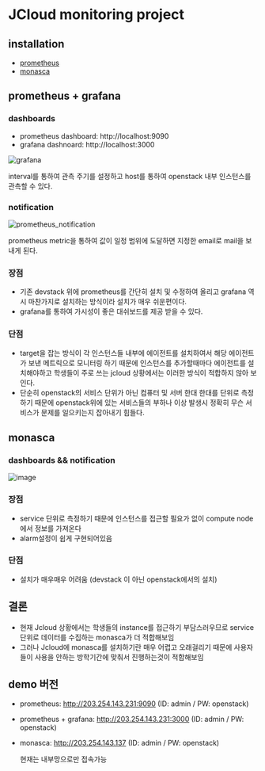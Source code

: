 # JCloud monitoring project

## installation
- [prometheus](https://github.com/tlstmdck/jcloud/tree/main/prometheus)
- [monasca](https://github.com/tlstmdck/jcloud/tree/main/monasca)

## prometheus + grafana
### dashboards
- prometheus dashboard: http://localhost:9090
- grafana dashnoard: http://localhost:3000

![grafana](https://user-images.githubusercontent.com/91930210/144961406-ad1e5697-0bb4-4dd8-a6f6-d9e69dac9aa7.PNG)

interval를 통하여 관측 주기를 설정하고 host를 통하여 openstack 내부 인스턴스를 관측할 수 있다.
### notification
![prometheus_notification](https://user-images.githubusercontent.com/91930210/144965230-fa8e8375-d623-4a2e-a150-8eb7c93e8a20.PNG)

prometheus metric을 통하여 값이 일정 범위에 도달하면 지정한 email로 mail을 보내게 된다.

### 장점

- 기존 devstack 위에 prometheus를 간단히 설치 및 수정하여 올리고 grafana 역시 마찬가지로 설치하는 방식이라 설치가 매우 쉬운편이다.
- grafana를 통하여 가시성이 좋은 대쉬보드를 제공 받을 수 있다.

### 단점

- target을 잡는 방식이 각 인스턴스들 내부에 에이전트를 설치하여서 해당 에이전트 가 보낸 메트릭으로 모니터링 하기 때문에
인스턴스를 추가할때마다 에이전트를 설치해야하고 학생들이 주로 쓰는 jcloud 상황에서는 이러한 방식이 적합하지 않아 보인다.
- 단순히 openstack의 서비스 단위가 아닌 컴퓨터 및 서버 한대 한대를 단위로 측정 하기 때문에 openstack위에 있는 서비스들의 부하나 이상 발생시 정확히 무슨 서비스가
문제를 일으키는지 잡아내기 힘들다.

## monasca
### dashboards && notification
![image](https://user-images.githubusercontent.com/91930210/145019139-c9c3e4ed-ddfb-4709-b5ef-a20a90f3952a.png)
### 장점
- service 단위로 측정하기 때문에 인스턴스를 접근할 필요가 없이 compute node에서 정보를 가져온다
- alarm설정이 쉽게 구현되어있음
### 단점
- 설치가 매우매우 어려움 (devstack 이 아닌 openstack에서의 설치)

## 결론
- 현재 Jcloud 상황에서는 학생들의 instance를 접근하기 부담스러우므로 service단위로 데이터를 수집하는 monasca가 더 적합해보임
- 그러나 Jcloud에 monasca를 설치하기란 매우 어렵고 오래걸리기 때문에 사용자들이 사용을 안하는 방학기간에 맞춰서 진행하는것이 적합해보임
## demo 버전
- prometheus: http://203.254.143.231:9090 (ID: admin / PW: openstack)
- prometheus + grafana: http://203.254.143.231:3000 (ID: admin / PW: openstack)
- monasca: http://203.254.143.137 (ID: admin / PW: openstack)
  
  현재는 내부망으로만 접속가능
